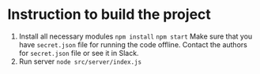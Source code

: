 # Instruction to build the project

1. Install all necessary modules
`npm install`
`npm start`
Make sure that you have `secret.json` file for running the code offline. Contact the authors for `secret.json` file or see it in Slack.
2. Run server
`node src/server/index.js`